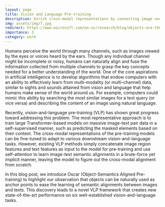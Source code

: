 ```yaml
---
layout: page
title: Vision and Language Pre-training
description: Enrich cross-modal representations by connecting image understanding with rich semantics from language
img: assets/img/7.jpg
redirect: https://www.microsoft.com/en-us/research/blog/objects-are-the-secret-key-to-revealing-the-world-between-vision-and-language/
importance: 3
category: work
---
```


Humans perceive the world through many channels, such as images viewed by the eyes or voices heard by the ears. Though any individual channel might be incomplete or noisy, humans can naturally align and fuse the information collected from multiple channels to grasp the key concepts needed for a better understanding of the world. One of the core aspirations in artificial intelligence is to develop algorithms that endow computers with an ability to effectively learn from multi-modality (or multi-channel) data, similar to sights and sounds attained from vision and language that help humans make sense of the world around us. For example, computers could mimic this ability by searching the most similar images for a text query (or vice versa) and describing the content of an image using natural language.

Recently, vision-and-language pre-training (VLP) has shown great progress toward addressing this problem. The most representative approach is to train large Transformer-based models on massive image-text pair data in a self-supervised manner, such as predicting the masked elements based on their context. The cross-modal representations of the pre-training models can be fine-tuned to adapt to various downstream vision-and-language tasks. However, existing VLP methods simply concatenate image region features and text features as input to the model for pre-training and use self-attention to learn image-text semantic alignments in a brute-force yet implicit manner, leaving the model to figure out the cross-modal alignment from scratch.

In this blog post, we introduce Oscar (Object-Semantics Aligned Pre-training) to highlight our observation that objects can be naturally used as anchor points to ease the learning of semantic alignments between images and texts. This discovery leads to a novel VLP framework that creates new state-of-the-art performance on six well-established vision-and-language tasks.



